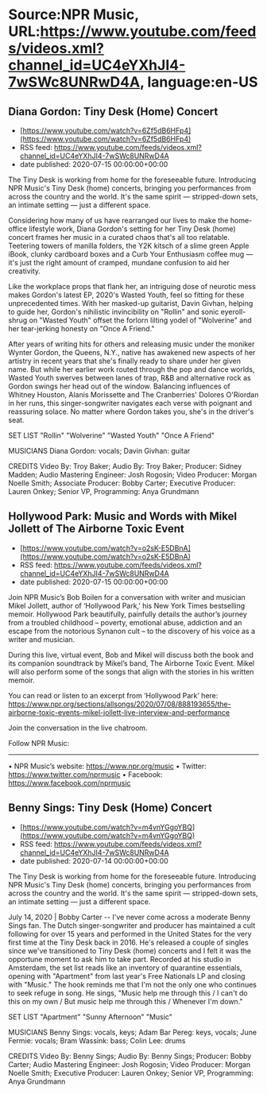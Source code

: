 # Source:NPR Music, URL:https://www.youtube.com/feeds/videos.xml?channel_id=UC4eYXhJI4-7wSWc8UNRwD4A, language:en-US

## Diana Gordon: Tiny Desk (Home) Concert
 - [https://www.youtube.com/watch?v=6Zf5dB6HFp4](https://www.youtube.com/watch?v=6Zf5dB6HFp4)
 - RSS feed: https://www.youtube.com/feeds/videos.xml?channel_id=UC4eYXhJI4-7wSWc8UNRwD4A
 - date published: 2020-07-15 00:00:00+00:00

The Tiny Desk is working from home for the foreseeable future. Introducing NPR Music's Tiny Desk (home) concerts, bringing you performances from across the country and the world. It's the same spirit — stripped-down sets, an intimate setting — just a different space.

Considering how many of us have rearranged our lives to make the home-office lifestyle work, Diana Gordon's setting for her Tiny Desk (home) concert frames her music in a curated chaos that's all too relatable. Teetering towers of manilla folders, the Y2K kitsch of a slime green Apple iBook, clunky cardboard boxes and a Curb Your Enthusiasm coffee mug — it's just the right amount of cramped, mundane confusion to aid her creativity.

Like the workplace props that flank her, an intriguing dose of neurotic mess makes Gordon's latest EP, 2020's Wasted Youth, feel so fitting for these unprecedented times. With her masked-up guitarist, Davin Givhan, helping to guide her, Gordon's nihilistic invincibility on "Rollin" and sonic eyeroll-shrug on "Wasted Youth" offset the forlorn lilting yodel of "Wolverine" and her tear-jerking honesty on "Once A Friend."

After years of writing hits for others and releasing music under the moniker Wynter Gordon, the Queens, N.Y., native has awakened new aspects of her artistry in recent years that she's finally ready to share under her given name. But while her earlier work routed through the pop and dance worlds, Wasted Youth swerves between lanes of trap, R&B and alternative rock as Gordon swings her head out of the window. Balancing influences of Whitney Houston, Alanis Morissette and The Cranberries' Dolores O'Riordan in her runs, this singer-songwriter navigates each verse with poignant and reassuring solace. No matter where Gordon takes you, she's in the driver's seat.

SET LIST
"Rollin"
"Wolverine"
"Wasted Youth"
"Once A Friend"

MUSICIANS
Diana Gordon: vocals; Davin Givhan: guitar

CREDITS
Video By: Troy Baker; Audio By: Troy Baker; Producer: Sidney Madden; Audio Mastering Engineer: Josh Rogosin; Video Producer: Morgan Noelle Smith; Associate Producer: Bobby Carter; Executive Producer: Lauren Onkey; Senior VP, Programming: Anya Grundmann

## Hollywood Park: Music and Words with Mikel Jollett of The Airborne Toxic Event
 - [https://www.youtube.com/watch?v=o2sK-E5DBnA](https://www.youtube.com/watch?v=o2sK-E5DBnA)
 - RSS feed: https://www.youtube.com/feeds/videos.xml?channel_id=UC4eYXhJI4-7wSWc8UNRwD4A
 - date published: 2020-07-15 00:00:00+00:00

Join NPR Music’s Bob Boilen for a conversation with writer and musician Mikel Jollett, author of ‘Hollywood Park,’ his New York Times bestselling memoir. Hollywood Park  beautifully, painfully details the author’s journey from a troubled childhood – poverty, emotional abuse, addiction and an escape from the notorious Synanon cult – to the discovery of his voice as a writer and musician. 
 
During this live, virtual event, Bob and Mikel will discuss both the book and its companion soundtrack by Mikel’s band, The Airborne Toxic Event. Mikel will also perform some of the songs that align with the stories in his written memoir. 
 
You can read or listen to an excerpt from ‘Hollywood Park’ here: https://www.npr.org/sections/allsongs/2020/07/08/888193655/the-airborne-toxic-events-mikel-jollett-live-interview-and-performance
 
Join the conversation in the live chatroom.

Follow NPR Music:
___________________

• NPR Music’s website: https://www.npr.org/music
• Twitter: https://www.twitter.com/nprmusic
• Facebook: https://www.facebook.com/nprmusic

## Benny Sings: Tiny Desk (Home) Concert
 - [https://www.youtube.com/watch?v=m4vnYGgoYBQ](https://www.youtube.com/watch?v=m4vnYGgoYBQ)
 - RSS feed: https://www.youtube.com/feeds/videos.xml?channel_id=UC4eYXhJI4-7wSWc8UNRwD4A
 - date published: 2020-07-14 00:00:00+00:00

The Tiny Desk is working from home for the foreseeable future. Introducing NPR Music's Tiny Desk (home) concerts, bringing you performances from across the country and the world. It's the same spirit — stripped-down sets, an intimate setting — just a different space.

July 14, 2020 | Bobby Carter -- I've never come across a moderate Benny Sings fan. The Dutch singer-songwriter and producer has maintained a cult following for over 15 years and performed in the United States for the very first time at the Tiny Desk back in 2016. He's released a couple of singles since we've transitioned to Tiny Desk (home) concerts and I felt it was the opportune moment to ask him to take part. Recorded at his studio in Amsterdam, the set list reads like an inventory of quarantine essentials, opening with "Apartment" from last year's Free Nationals LP and closing with "Music." The hook reminds me that I'm not the only one who continues to seek refuge in song. He sings, "Music help me through this / I can't do this on my own / But music help me through this / Whenever I'm down."

SET LIST
"Apartment"
"Sunny Afternoon"
"Music"

MUSICIANS
Benny Sings: vocals, keys; Adam Bar Pereg: keys, vocals; June Fermie: vocals; Bram Wassink: bass; Colin Lee: drums

CREDITS
Video By: Benny Sings; Audio By: Benny Sings; Producer: Bobby Carter; Audio Mastering Engineer: Josh Rogosin; Video Producer: Morgan Noelle Smith; Executive Producer: Lauren Onkey; Senior VP, Programming: Anya Grundmann

